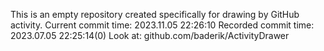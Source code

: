 This is an empty repository created specifically for drawing by GitHub activity.
Current commit time: 2023.11.05 22:26:10
Recorded commit time: 2023.07.05 22:25:14(0)
Look at: github.com/baderik/ActivityDrawer
